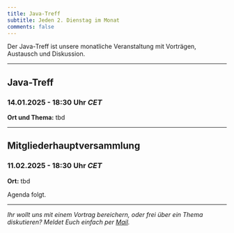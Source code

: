```yaml
---
title: Java-Treff
subtitle: Jeden 2. Dienstag im Monat
comments: false
---
```


Der Java-Treff ist unsere monatliche Veranstaltung mit Vorträgen, Austausch und Diskussion.

---

## Java-Treff
### 14.01.2025 - 18:30 Uhr *CET*

**Ort und Thema:** tbd

---

## Mitgliederhauptversammlung
### 11.02.2025 - 18:30 Uhr *CET*

**Ort:** tbd

Agenda folgt.

---

*Ihr wollt uns mit einem Vortrag bereichern, oder frei über ein Thema diskutieren?
Meldet Euch einfach per [Mail](mailto:info@jug-in.bayern).*
